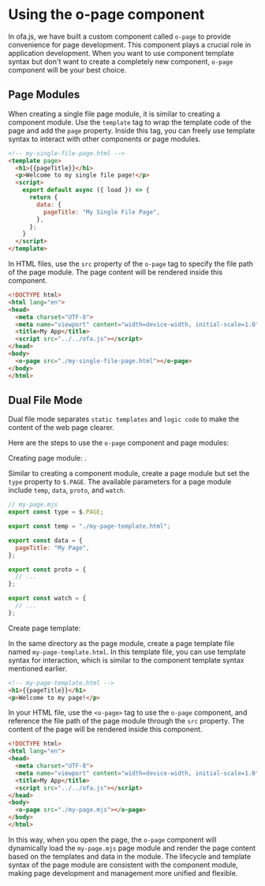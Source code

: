 # Using the o-page component

In ofa.js, we have built a custom component called `o-page` to provide convenience for page development. This component plays a crucial role in application development. When you want to use component template syntax but don't want to create a completely new component, `o-page` component will be your best choice.

## Page Modules

When creating a single file page module, it is similar to creating a component module. Use the `template` tag to wrap the template code of the page and add the `page` property. Inside this tag, you can freely use template syntax to interact with other components or page modules.

```html
<!-- my-single-file-page.html -->
<template page>
  <h1>{{pageTitle}}</h1>
  <p>Welcome to my single file page!</p>
  <script>
    export default async ({ load }) => {
      return {
        data: {
          pageTitle: "My Single File Page",
        },
      };
    }
  </script>
</template>
```
In HTML files, use the `src` property of the `o-page` tag to specify the file path of the page module. The page content will be rendered inside this component.

```html
<!DOCTYPE html>
<html lang="en">
<head>
  <meta charset="UTF-8">
  <meta name="viewport" content="width=device-width, initial-scale=1.0">
  <title>My App</title>
  <script src="../../ofa.js"></script>
</head>
<body>
  <o-page src="./my-single-file-page.html"></o-page>
</body>
</html>
```

## Dual File Mode

Dual file mode separates `static templates` and `logic code` to make the content of the web page clearer.

Here are the steps to use the `o-page` component and page modules:

Creating page module: .

Similar to creating a component module, create a page module but set the `type` property to `$.PAGE`. The available parameters for a page module include `temp`, `data`, `proto`, and `watch`.

```javascript
// my-page.mjs
export const type = $.PAGE;

export const temp = "./my-page-template.html";

export const data = {
  pageTitle: "My Page",
};

export const proto = {
  // ...
};

export const watch = {
  // ...
};
```

Create page template: 

In the same directory as the page module, create a page template file named `my-page-template.html`. In this template file, you can use template syntax for interaction, which is similar to the component template syntax mentioned earlier.

```html
<!-- my-page-template.html -->
<h1>{{pageTitle}}</h1>
<p>Welcome to my page!</p>
```

In your HTML file, use the `<o-page>` tag to use the `o-page` component, and reference the file path of the page module through the `src` property. The content of the page will be rendered inside this component.

```html
<!DOCTYPE html>
<html lang="en">
<head>
  <meta charset="UTF-8">
  <meta name="viewport" content="width=device-width, initial-scale=1.0">
  <title>My App</title>
  <script src="../../ofa.js"></script>
</head>
<body>
  <o-page src="./my-page.mjs"></o-page>
</body>
</html>
```

In this way, when you open the page, the `o-page` component will dynamically load the `my-page.mjs` page module and render the page content based on the templates and data in the module. The lifecycle and template syntax of the page module are consistent with the component module, making page development and management more unified and flexible.